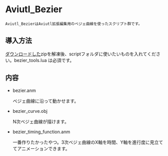 # Aviutl_Bezier
	Aviutl_BezierはAviutl拡張編集用のベジェ曲線を使ったスクリプト群です。
## 導入方法
[ダウンロードした](https://github.com/kotet/Aviutl_Bezier/archive/02a8fdfd08d5d2ebb4ecfade11dcac955df3a90e.zip)zipを解凍後、scriptフォルダに使いたいものを入れてください。bezier_tools.lua は必須です。
## 内容
- bezier.anm

	ベジェ曲線に沿って動かせます。

- bezier_curve.obj

	N次ベジェ曲線が描けます。

- bezier_timing_function.anm

	一番作りたかったやつ。3次ベジェ曲線のX軸を時間、Y軸を進行度に見立ててアニメーションできます。